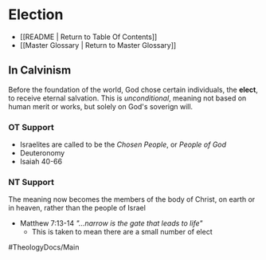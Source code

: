 # Election
- [[README | Return to Table Of Contents]]
- [[Master Glossary | Return to Master Glossary]]

## In Calvinism
Before the foundation of the world, God chose certain individuals, the **elect**, to receive eternal salvation. 
This is *unconditional*, meaning not based on human merit or works, but solely on God's soverign will. 

### OT Support
- Israelites are called to be the *Chosen People*, or *People of God*
- Deuteronomy
- Isaiah 40-66

### NT Support
The meaning now becomes the members of the body of Christ, on earth or in heaven, rather than the people of Israel
- Matthew 7:13-14  *"...narrow is the gate that leads to life"*
  - This is taken to mean there are a small number of elect



#TheologyDocs/Main
